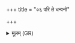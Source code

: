 +++
title = "०६ परि ते धन्वनो"

+++
<details><summary>मूलम् (GR)</summary>

परि ते धन्वनो हेतिर्  
अस्मान् वृणक्तु विश्वतः ।  
अथो य इषुधिस् तव-  
-आरे अस्मिन् नि धेहि तम् ॥
</details>